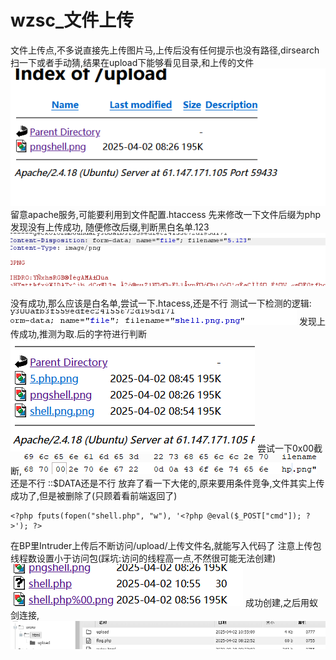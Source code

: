 # wzsc_文件上传
文件上传点,不多说直接先上传图片马,上传后没有任何提示也没有路径,dirsearch扫一下或者手动猜,结果在upload下能够看见目录,和上传的文件
![](vx_images/540546327630505.png)
留意apache服务,可能要利用到文件配置.htaccess
先来修改一下文件后缀为php发现没有上传成功,
随便修改后缀,判断黑白名单.123
![](vx_images/87246347463612.png)

没有成功,那么应该是白名单,尝试一下.htacess,还是不行
测试一下检测的逻辑:
![](vx_images/238487232079818.png)
发现上传成功,推测为取.后的字符进行判断
![](vx_images/455146640026482.png)
尝试一下0x00截断,
![](vx_images/391510180306205.png)
还是不行
::$DATA还是不行
放弃了看一下大佬的,原来要用条件竞争,文件其实上传成功了,但是被删除了(只顾着看前端返回了)
```
<?php fputs(fopen("shell.php", "w"), '<?php @eval($_POST["cmd"]); ?>'); ?>
```
在BP里Intruder上传后不断访问/upload/上传文件名,就能写入代码了
注意上传包线程数设置小于访问包(踩坑:访问的线程高一点,不然很可能无法创建)
![](vx_images/449199884456935.png)
成功创建,之后用蚁剑连接,
![](vx_images/4252272149097.png)